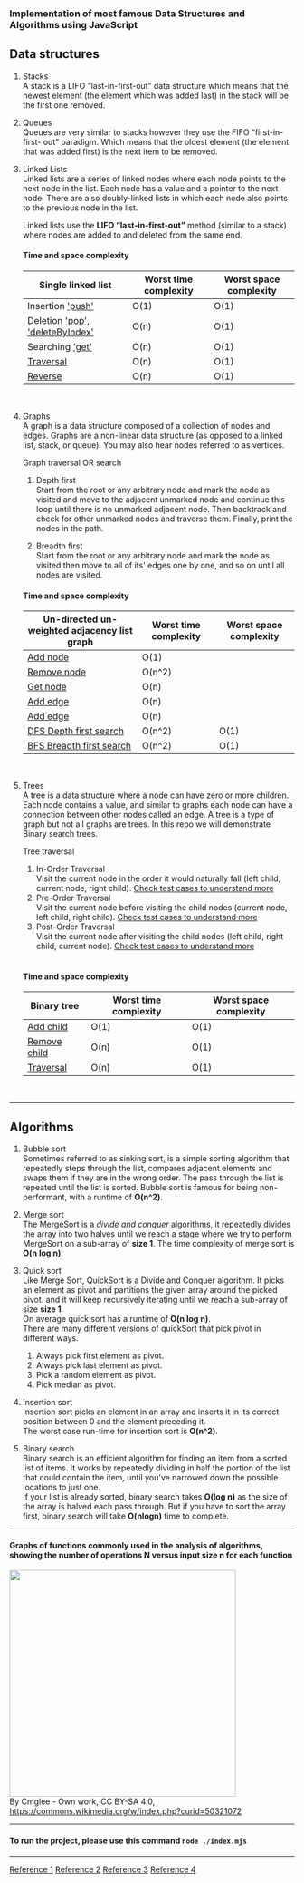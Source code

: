 ### Implementation of most famous Data Structures and Algorithms using JavaScript

## Data structures

1. Stacks <br />
   A stack is a LIFO “last-in-first-out” data structure which means that the newest element (the element which was added last) in the stack will be the first one removed.

2. Queues <br />
   Queues are very similar to stacks however they use the FIFO “first-in-first- out” paradigm. Which means that the oldest element (the element that was added first) is the next item to be removed.

3. Linked Lists <br />
   Linked lists are a series of linked nodes where each node points to the next node in the list. Each node has a value and a pointer to the next node. There are also doubly-linked lists in which each node also points to the previous node in the list.

   Linked lists use the **LIFO “last-in-first-out”** method (similar to a stack) where nodes are added to and deleted from the same end.<br />

   #### Time and space complexity

   | Single linked list                                                                                | Worst time complexity | Worst space complexity |
   | ------------------------------------------------------------------------------------------------- | --------------------- | ---------------------- |
   | Insertion ['push'](linkedList/linkedList.mjs#L23)                                                 | O(1)                  | O(1)                   |
   | Deletion ['pop'](linkedList/linkedList.mjs#L39), ['deleteByIndex'](linkedList/linkedList.mjs#L91) | O(n)                  | O(1)                   |
   | Searching ['get'](linkedList/linkedList.mjs#L70)                                                  | O(n)                  | O(1)                   |
   | [Traversal](linkedList/linkedList.mjs#L133)                                                       | O(n)                  | O(1)                   |
   | [Reverse](linkedList/linkedList.mjs#L47)                                                          | O(n)                  | O(1)                   |

   <br />

4. Graphs <br />
   A graph is a data structure composed of a collection of nodes and edges. Graphs are a non-linear data structure (as opposed to a linked list, stack, or queue). You may also hear nodes referred to as vertices.

   Graph traversal OR search<br />

   1. Depth first<br />
      Start from the root or any arbitrary node and mark the node as visited and move to the adjacent unmarked node and continue this loop until there is no unmarked adjacent node. Then backtrack and check for other unmarked nodes and traverse them. Finally, print the nodes in the path.

   2. Breadth first<br />
      Start from the root or any arbitrary node and mark the node as visited then move to all of its' edges one by one, and so on until all nodes are visited. <br />

   #### Time and space complexity

   | Un-directed un-weighted adjacency list graph            | Worst time complexity | Worst space complexity |
   | ------------------------------------------------------- | --------------------- | ---------------------- |
   | [Add node](graph\graph.mjs#L17)                         | O(1)                  |                        |
   | [Remove node](graph\graph.mjs#L24)                      | O(n^2)                |                        |
   | [Get node](graph\graph.mjs#L34)                         | O(n)                  |                        |
   | [Add edge](graph\graph.mjs#L41)                         | O(n)                  |                        |
   | [Add edge](graph\graph.mjs#L41)                         | O(n)                  |                        |
   | [DFS Depth first search](graph\graphTraversal.mjs#L7)   | O(n^2)                | O(1)                   |
   | [BFS Breadth first search](graph\graphTraversal.mjs#L7) | O(n^2)                | O(1)                   |

   <br />

5. Trees <br />
   A tree is a data structure where a node can have zero or more children. Each node contains a value, and similar to graphs each node can have a connection between other nodes called an edge. A tree is a type of graph but not all graphs are trees.
   In this repo we will demonstrate Binary search trees. <br />

   Tree traversal<br />

   1. In-Order Traversal<br />
      Visit the current node in the order it would naturally fall (left child, current node, right child). [Check test cases to understand more](binaryTree/test.binaryTree.mjs#L103)
   2. Pre-Order Traversal<br />
      Visit the current node before visiting the child nodes (current node, left child, right child). [Check test cases to understand more](binaryTree/test.binaryTree.mjs#L105)
   3. Post-Order Traversal<br />
      Visit the current node after visiting the child nodes (left child, right child, current node). [Check test cases to understand more](binaryTree/test.binaryTree.mjs#L107)<br />
      <br />

   #### Time and space complexity

   | Binary tree                                   | Worst time complexity | Worst space complexity |
   | --------------------------------------------- | --------------------- | ---------------------- |
   | [Add child](binaryTree\binaryTree.mjs#L19)    | O(1)                  | O(1)                   |
   | [Remove child](binaryTree\binaryTree.mjs#L56) | O(n)                  | O(1)                   |
   | [Traversal](binaryTree\binaryTree.mjs#L138)   | O(n)                  | O(1)                   |

   <br />

---

## Algorithms

1. Bubble sort <br />
   Sometimes referred to as sinking sort, is a simple sorting algorithm that repeatedly steps through the list, compares adjacent elements and swaps them if they are in the wrong order. The pass through the list is repeated until the list is sorted.
   Bubble sort is famous for being non-performant, with a runtime of **O(n^2)**.

2. Merge sort <br />
   The MergeSort is a _divide and conquer_ algorithms, it repeatedly divides the array into two halves until we reach a stage where we try to perform MergeSort on a sub-array of **size 1**.
   The time complexity of merge sort is **O(n log n)**.

3. Quick sort <br />
   Like Merge Sort, QuickSort is a Divide and Conquer algorithm. It picks an element as pivot and partitions the given array around the picked pivot. and it will keep recursively iterating until we reach a sub-array of size **size 1**. <br />
   On average quick sort has a runtime of **O(n log n)**. <br />
   There are many different versions of quickSort that pick pivot in different ways.

   1. Always pick first element as pivot.
   2. Always pick last element as pivot.
   3. Pick a random element as pivot.
   4. Pick median as pivot.

4. Insertion sort <br />
   Insertion sort picks an element in an array and inserts it in its correct position between 0 and the element preceding it.<br />
   The worst case run-time for insertion sort is **O(n^2)**.

5. Binary search <br />
   Binary search is an efficient algorithm for finding an item from a sorted list of items. It works by repeatedly dividing in half the portion of the list that could contain the item, until you've narrowed down the possible locations to just one.<br />
   If your list is already sorted, binary search takes **O(log n)** as the size of the array is halved each pass through. But if you have to sort the array first, binary search will take **O(nlogn)** time to complete.

---

#### Graphs of functions commonly used in the analysis of algorithms, showing the number of operations N versus input size n for each function

<img src="https://user-images.githubusercontent.com/2457873/156711561-02065ddb-0abe-42f9-9ad3-e5f1a1687d8c.png" width="400" height="400"><br />
By Cmglee - Own work, CC BY-SA 4.0, https://commons.wikimedia.org/w/index.php?curid=50321072

---

#### To run the project, please use this command `node ./index.mjs`

---

[Reference 1](https://technicalinterviews.dev/)
[Reference 2](https://www.geeksforgeeks.org/)
[Reference 3](https://www.khanacademy.org/computing/computer-science/algorithms/binary-search/a/binary-search)
[Reference 4](https://www.udemy.com/course/js-algorithms-and-data-structures-masterclass/)
